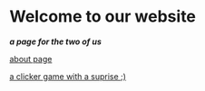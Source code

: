 # Welcome to our website
***a page for the two of us*** 

[about page](https://boy1bawang.github.io/forjhanamyloves/about/about.html)

[a clicker game with a suprise ;)](https://boy1bawang.github.io/forjhanamyloves/clicker/index.html)
